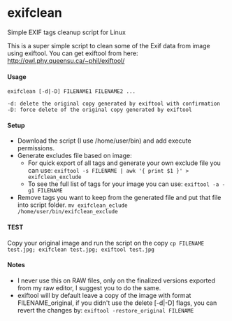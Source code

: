 # exifclean

Simple EXIF tags cleanup script for Linux

This is a super simple script to clean some of the Exif data from image using exiftool.
You can get exiftool from here: http://owl.phy.queensu.ca/~phil/exiftool/

#### Usage
  `exifclean [-d|-D] FILENAME1 FILENAME2 ...`

    -d: delete the original copy generated by exiftool with confirmation
    -D: force delete of the original copy generated by exiftool

#### Setup
  * Download the script (I use /home/user/bin) and add execute permissions.
  * Generate excludes file based on image:
    * For quick export of all tags and generate your own exclude file you can use:
      `exiftool -s FILENAME | awk '{ print $1 }' > exifclean_exclude`
    * To see the full list of tags for your image you can use:
      `exiftool -a -g1 FILENAME`
  * Remove tags you want to keep from the generated file and put that file into script folder.
    `mv exifclean_eclude /home/user/bin/exifclean_exclude`

#### TEST
  Copy your original image and run the script on the copy
  `cp FILENAME test.jpg; exifclean test.jpg; exiftool test.jpg`

#### Notes
  * I never use this on RAW files, only on the finalized versions exported from my raw editor,
    I suggest you to do the same.
  * exiftool will by default leave a copy of the image with format FILENAME_original,
    if you didn't use the delete [-d|-D] flags, you can revert the changes by:
      `exiftool -restore_original FILENAME`
